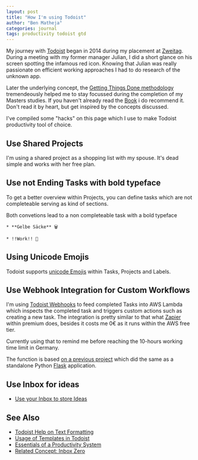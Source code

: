 ```yaml
---
layout: post
title: "How I'm using Todoist"
author: "Ben Matheja"
categories: journal
tags: productivity todoist gtd
---
```

My journey with [Todoist](https://todoist.com) began in 2014 during my placement at [Zweitag](https://zweitag.de). 
During a meeting with my former manager Julian, I did a short glance on his screen spotting the infamous red icon. Knowing that Julian was really passionate on efficient working approaches I had to do research of the unknown app.
<!--more-->

Later the underlying concept, the [Getting Things Done methodology](https://gettingthingsdone.com/)  tremendeously helped me to stay focussed during the completion of my Masters studies. If you haven't already read the [Book](https://gettingthingsdone.com/getting-things-done-the-art-of-stress-free-productivity/) i do recommend it. Don't read it by heart, but get inspired by the concepts discussed.

I've compiled some "hacks" on this page which I use to make Todoist productivity tool of choice.

## Use Shared Projects

I'm using a shared project as a shopping list with my spouse. It's dead simple and works with her free plan.

## Use not Ending Tasks with bold typeface
To get a better overview within Projects, you can define tasks which are not completeable serving as kind of sections.

Both convetions lead to a non completeable task with a bold typeface

```
* **Gelbe Säcke** 🗑
```


```
* !!Work!! 👔
```

## Using Unicode Emojis

Todoist supports [unicode Emojis](https://unicode.org/emoji/charts/full-emoji-list.html) within Tasks, Projects and Labels.


## Use Webhook Integration for Custom Workflows

I'm using [Todoist Webhooks](https://developer.todoist.com/sync/v7/#webhooks) to feed completed Tasks into AWS Lambda which inspects the completed task and triggers custom actions such as creating a new task.
The integration is pretty similar to that what [Zapier](https://zapier.com) within premium does, besides it costs me 0€ as it runs within the AWS free tier.

Currently using that to remind me before reaching the 10-hours working time limit in Germany.

The function is based [on a previous project](https://github.com/BenMatheja/todoist-flask) which did the same as a standalone Python [Flask](http://flask.pocoo.org/) application.

## Use Inbox for ideas

* [Use your Inbox to store Ideas](https://www.youtube.com/watch?v=CKjIJYCfBJA&feature=youtu.be)

## See Also
* [Todoist Help on Text Formatting](https://get.todoist.help/hc/en-us/articles/205195102-Text-Formatting-)
* [Usage of Templates in Todoist](https://hairofthedogblog.com/2018/07/using-todoist-photography-workflow/)
* [Essentials of a Productivity System](https://blog.todoist.com/user-stories/systemist-personal-workflow/)
* [Related Concept: Inbox Zero](http://www.43folders.com/izero)

